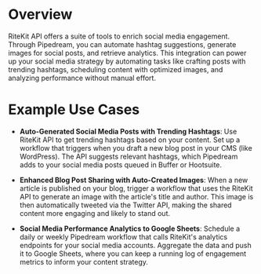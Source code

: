 # Overview

RiteKit API offers a suite of tools to enrich social media engagement. Through Pipedream, you can automate hashtag suggestions, generate images for social posts, and retrieve analytics. This integration can power up your social media strategy by automating tasks like crafting posts with trending hashtags, scheduling content with optimized images, and analyzing performance without manual effort.

# Example Use Cases

- **Auto-Generated Social Media Posts with Trending Hashtags**: Use RiteKit API to get trending hashtags based on your content. Set up a workflow that triggers when you draft a new blog post in your CMS (like WordPress). The API suggests relevant hashtags, which Pipedream adds to your social media posts queued in Buffer or Hootsuite.

- **Enhanced Blog Post Sharing with Auto-Created Images**: When a new article is published on your blog, trigger a workflow that uses the RiteKit API to generate an image with the article's title and author. This image is then automatically tweeted via the Twitter API, making the shared content more engaging and likely to stand out.

- **Social Media Performance Analytics to Google Sheets**: Schedule a daily or weekly Pipedream workflow that calls RiteKit's analytics endpoints for your social media accounts. Aggregate the data and push it to Google Sheets, where you can keep a running log of engagement metrics to inform your content strategy.
